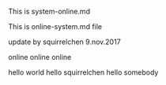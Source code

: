 This is system-online.md 

This is online-system.md file 

update by squirrelchen 9.nov.2017 

online online online 

hello world 
hello squirrelchen
hello somebody 